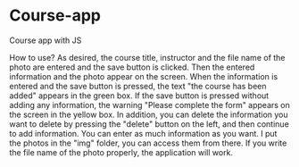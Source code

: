 # Course-app
Course app with JS


How to use?
As desired, the course title, instructor and the file name of the photo are entered and the save button is clicked.
Then the entered information and the photo appear on the screen. 
When the information is entered and the save button is pressed, the text "the course has been added" appears in the green box.
If the save button is pressed without adding any information, the warning "Please complete the form" appears on the screen in the yellow box.
In addition, you can delete the information you want to delete by pressing the "delete" button on the left, and then continue to add information.
You can enter as much information as you want. I put the photos in the "img" folder, you can access them from there. If you write the file name of the photo properly, the application will work.
